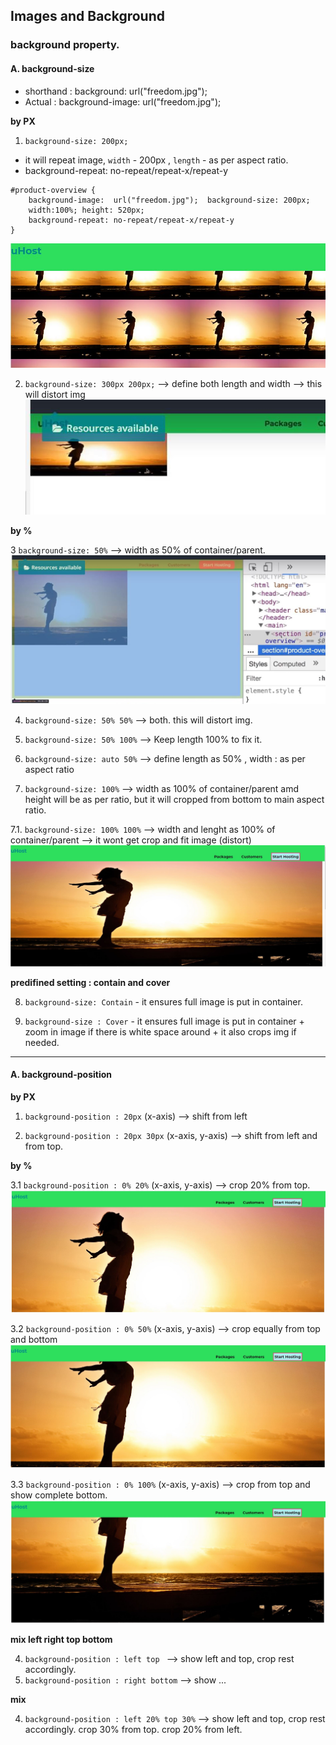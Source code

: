 ## Images and Background

### background property.
#### A. background-size
- shorthand : background: url("freedom.jpg"); 
- Actual : background-image:  url("freedom.jpg"); 

**by PX**

1. `background-size: 200px;` 
- it will repeat image, `width` - 200px , `length` - as per aspect ratio.
- background-repeat: no-repeat/repeat-x/repeat-y
```
#product-overview {    
    background-image:  url("freedom.jpg");  background-size: 200px; 
    width:100%; height: 520px;
    background-repeat: no-repeat/repeat-x/repeat-y
}
```
![img](https://github.com/lekhrajdinkar/css_html/blob/master/NOTES-CSS/assets/img/1.JPG)

2. `background-size: 300px 200px;` --> define both length and width --> this will distort img
![img](https://github.com/lekhrajdinkar/css_html/blob/master/NOTES-CSS/assets/img/2.JPG)

**by %**

3 `background-size: 50%` --> width as 50% of container/parent.
![img](https://github.com/lekhrajdinkar/css_html/blob/master/NOTES-CSS/assets/img/3.JPG)

4. `background-size: 50% 50%` --> both. this will distort img.

5. `background-size: 50% 100%`  --> Keep length 100% to fix it.

6. `background-size: auto 50%`  --> define length as 50% , width : as per aspect ratio

7. `background-size: 100%` --> width as 100% of container/parent amd height will be as per ratio, but it will cropped from bottom to main aspect ratio.

7.1. `background-size: 100% 100%` --> width and lenght as 100% of container/parent --> it wont get crop and fit image (distort)
![img](https://github.com/lekhrajdinkar/css_html/blob/master/NOTES-CSS/assets/img/4.JPG)

**predifined setting : contain and cover**

8. `background-size: Contain` - it ensures full image is put in container.

9. `background-size : Cover` - it ensures full image is put in container + zoom in image if there is white space around + it also crops img if needed.

***

#### A. background-position

**by PX**

1. `background-position : 20px` (x-axis) --> shift from left

2. `background-position : 20px 30px` (x-axis, y-axis) --> shift from left  and from top.

**by %**

3.1 `background-position : 0% 20%` (x-axis, y-axis)  --> crop 20% from top. 
![img](https://github.com/lekhrajdinkar/css_html/blob/master/NOTES-CSS/assets/img/22.JPG)

3.2 `background-position : 0% 50%` (x-axis, y-axis)  --> crop equally from top and bottom 
![img](https://github.com/lekhrajdinkar/css_html/blob/master/NOTES-CSS/assets/img/33.JPG)

3.3 `background-position : 0% 100%` (x-axis, y-axis)  --> crop from top  and show complete bottom.
![img](https://github.com/lekhrajdinkar/css_html/blob/master/NOTES-CSS/assets/img/11.JPG)

**mix left right top bottom**

4. `background-position : left top ` --> show left and top, crop rest accordingly.
5. `background-position : right bottom` --> show ...

**mix**

4. `background-position : left 20% top 30%`  --> show left and top, crop rest accordingly. crop 30% from top. crop 20% from left.





